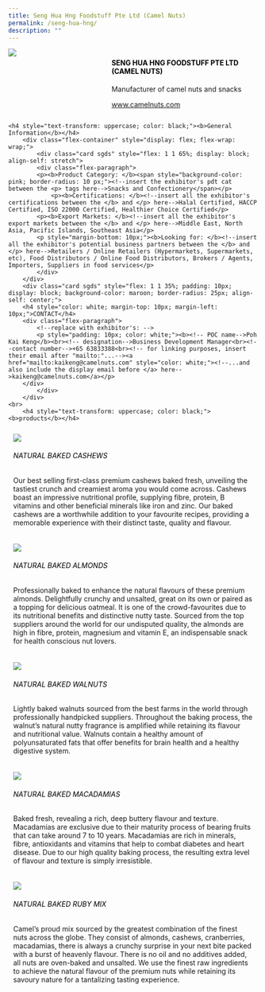 ```yaml
---
title: Seng Hua Hng Foodstuff Pte Ltd (Camel Nuts)
permalink: /seng-hua-hng/
description: ""
---
```

<div class="flex-paragraph">
		<!--hi there! this is a comment and will provide you with instructional guides-->
		<!--insert booth number here!-->
		<p style="text-transform: uppercase"></p></div>
			<div class="flex-container" style="display: flex; flex-wrap: wrap;">
				<!--insert DOWNLOAD link of company logo between the " marks!-->
			<div class="card sgds" style="flex: 1 1 40%; display: block;"><img src="https://drive.google.com/u/0/uc?id=1PgSBQtIN-_VeyD0aWoFOGAe9DtI6zxB9&amp;export=download"></div>
	<div class="card-sgds" style="flex: 1 1 58%; display: block; margin-left: 3px">
		<h4 style="text-transform: uppercase; color: black;"><!--insert the exhibitor's name between the <b> tags here--><b>Seng Hua Hng Foodstuff Pte Ltd (Camel Nuts)</b></h4><!--insert the exhibitor's description between the <p> tags here-->
		<p>Manufacturer of camel nuts and snacks</p>
		<!--insert the exhibitor's website link, making sure there is "https:// www." present please. make sure the entire https link goes in between the " marks-->
		<p><a href="https://www.camelnuts.com/" target="_blank"><!--insert the www website link here (no need for https)-->www.camelnuts.com</a></p>
	</div>
</div>



	<h4 style="text-transform: uppercase; color: black;"><b>General Information</b></h4>
		<div class="flex-container" style="display: flex; flex-wrap: wrap;">
			<div class="card sgds" style="flex: 1 1 65%; display: block; align-self: stretch">
			<div class="flex-paragraph">
			<p><b>Product Category: </b><span style="background-color: pink; border-radius: 10 px;"><!--insert the exhibitor's pdt cat between the <p> tags here-->Snacks and Confectionery</span></p> 
				<p><b>Certifications: </b><!--insert all the exhibitor's certifications between the </b> and </p> here-->Halal Certified, HACCP Certified, ISO 22000 Certified, Healthier Choice Certified</p>
			<p><b>Export Markets: </b><!--insert all the exhibitor's export markets between the </b> and </p> here-->Middle East, North Asia, Pacific Islands, Southeast Asia</p>
			<p style="margin-bottom: 10px;"><b>Looking for: </b><!--insert all the exhibitor's potential business partners between the </b> and </p> here-->Retailers / Online Retailers (Hypermarkets, Supermarkets, etc), Food Distributors / Online Food Distributors, Brokers / Agents, Importers, Suppliers in food services</p>
			</div>
		</div>
		<div class="card sgds" style="flex: 1 1 35%; padding: 10px; display: block; background-color: maroon; border-radius: 25px; align-self: center;">
		<h4 style="color: white; margin-top: 10px; margin-left: 10px;">CONTACT</h4>
		<div class="flex-paragraph">
			<!--replace with exhibitor's: -->
			<p style="padding: 10px; color: white;"><b><!-- POC name-->Poh Kai Keng</b><br><!-- designation-->Business Development Manager<br><!--contact number-->+65 63833388<br><!-- for linking purposes, insert their email after "mailto:"...--><a href="mailto:kaikeng@camelnuts.com" style="color: white;"><!--...and also include the display email before </a> here-->kaikeng@camelnuts.com</a></p>
		</div>
			</div>
		</div>
	<br>
		<h4 style="text-transform: uppercase; color: black;"><b>products</b></h4>
<div style="display: flex; flex-wrap: wrap;">
  <div class="card sgds" style="flex: 1 1 47%; margin: 10px; display: block;"><!--insert the exhibitor's DOWNLOAD image for product between the " marks here-->
	<div class="flex-image" style="display: block;"><img src="https://drive.google.com/u/0/uc?id=10iSXOIsm9KzBnPwj2fKRCwVxxRTVaAw7&amp;export=download"></div>
	<div class="flex-paragraph">
		<h6 style="text-transform: uppercase; color: black;"><!--insert product name before </h6> and product description after <p>-->Natural Baked Cashews</h6>
		<p>Our best selling first-class premium cashews baked fresh, unveiling the tastiest crunch and creamiest aroma you would come across. Cashews boast an impressive nutritional profile, supplying fibre, protein, B vitamins and other beneficial minerals like iron and zinc. Our baked cashews are a worthwhile addition to your favourite recipes, providing a memorable experience with their distinct taste, quality and flavour.</p></div>
	</div>
		<div class="card sgds" style="flex: 1 1 47%; margin: 10px; display: block;">
		<div class="flex-image" style="display: block;"><img src="https://drive.google.com/u/0/uc?id=1ynEekleS0Fxf5bHry0AC_qTq1uEP_r9A&amp;export=download"></div>
	<div class="flex-paragraph">
		<h6 style="text-transform: uppercase; color: black;">Natural Baked Almonds</h6>
		<p>Professionally baked to enhance the natural flavours of these premium almonds. Delightfully crunchy and unsalted, great on its own or paired as a topping for delicious oatmeal. It is one of the crowd-favourites due to its nutritional benefits and distinctive nutty taste. Sourced from the top suppliers around the world for our undisputed quality, the almonds are high in fibre, protein, magnesium and vitamin E, an indispensable snack for health conscious nut lovers.</p></div>
	</div>
		<div class="card sgds" style="flex: 1 1 47%; margin: 10px; display: block;">
		<div class="flex-image" style="display: block;"><img src="https://drive.google.com/u/0/uc?id=1XOfzOBkD5eL8AY--QyBym8igcdtL8pYo&amp;export=download"></div>
	<div class="flex-paragraph">
		<h6 style="text-transform: uppercase; color: black;">Natural Baked Walnuts</h6>
		<p>Lightly baked walnuts sourced from the best farms in the world through professionally handpicked suppliers. Throughout the baking process, the walnut’s natural nutty fragrance is amplified while retaining its flavour and nutritional value. Walnuts contain a healthy amount of polyunsaturated fats that offer benefits for brain health and a healthy digestive system. </p></div>
		</div>
		<div class="card sgds" style="flex: 1 1 47%; margin: 10px; display: block;">
		<div class="flex-image" style="display: block;"><img src="https://drive.google.com/u/0/uc?id=19WXheKZ7i4wn2rSb7q1DUSwJ8MCNtFAo&amp;export=download"></div>
	<div class="flex-paragraph">
		<h6 style="text-transform: uppercase; color: black;">Natural Baked Macadamias</h6>
		<p>Baked fresh, revealing a rich, deep buttery flavour and texture. Macadamias are exclusive due to their maturity process of bearing fruits that can take around 7 to 10 years. Macadamias are rich in minerals, fibre, antioxidants and vitamins that help to combat diabetes and heart disease. Due to our high quality baking process, the resulting extra level of flavour and texture is simply irresistible.</p></div>
	</div>
		<div class="card sgds" style="flex: 1 1 47%; margin: 10px; display: block;">
		<div class="flex-image" style="display: block;"><img src="https://drive.google.com/u/0/uc?id=15Z7AA2C2KjbMyTfzzxya06ol6r_gxCvM&amp;export=download"></div>
	<div class="flex-paragraph">
		<h6 style="text-transform: uppercase; color: black;">Natural Baked Ruby Mix</h6>
		<p>Camel’s proud mix sourced by the greatest combination of the finest nuts across the globe. They consist of almonds, cashews, cranberries, macadamias, there is always a crunchy surprise in your next bite packed with a burst of heavenly flavour. There is no oil and no additives added, all nuts are oven-baked and unsalted. We use the finest raw ingredients to achieve the natural flavour of the premium nuts while retaining its savoury nature for a tantalizing tasting experience.</p></div>
	</div>
	<!--don't delete these 2 tags. double check how the layout looks on the right too and lemme know if there are any problems! thank u so much for ur hardwork!-->
	</div>